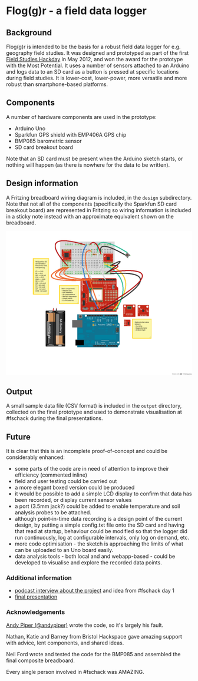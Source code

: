 # Flog(g)r - a field data logger #

## Background ##

Flog(g)r is intended to be the basis for a robust field data logger for e.g. geography field studies. It was designed and prototyped as part of the first [Field Studies Hackday](http://fschackday.wordpress.com) in May 2012, and won the award for the prototype with the Most Potential. It uses a number of sensors attached to an Arduino and logs data to an SD card as a button is pressed at specific locations during field studies. It is lower-cost, lower-power, more versatile and more robust than smartphone-based platforms.

## Components ##

A number of hardware components are used in the prototype:

 * Arduino Uno
 * Sparkfun GPS shield with EMP406A GPS chip
 * BMP085 barometric sensor
 * SD card breakout board

Note that an SD card must be present when the Arduino sketch starts, or nothing will happen (as there is nowhere for the data to be written).

## Design information ##

A Fritzing breadboard wiring diagram is included, in the `design` subdirectory. Note that not all of the components (specifically the Sparkfun SD card breakout board) are represented in Fritzing so wiring information is included in a sticky note instead with an approximate equivalent shown on the breadboard.

![wiring diagram](https://github.com/andypiper/fsc_flogr/raw/master/design/floggr_bb.png)

## Output ##

A small sample data file (CSV format) is included in the `output` directory, collected on the final prototype and used to demonstrate visualisation at #fschack during the final presentations.

## Future ##

It is clear that this is an incomplete proof-of-concept and could be considerably enhanced:

 * some parts of the code are in need of attention to improve their efficiency (commented inline)
 * field and user testing could be carried out
 * a more elegant boxed version could be produced
 * it would be possible to add a simple LCD display to confirm that data has been recorded, or display current sensor values
 * a port (3.5mm jack?) could be added to enable temperature and soil analysis probes to be attached. 
 * although point-in-time data recording is a design point of the current design, by putting a simple config.txt file onto the SD card and having that read at startup, behaviour could be modified so that the logger did run continuously, log at configurable intervals, only log on demand, etc.
 * more code optimisation - the sketch is approaching the limits of what can be uploaded to an Uno board easily.
 * data analysis tools - both local and and webapp-based - could be developed to visualise and explore the recorded data points.

### Additional information ###

 * [podcast interview about the project](http://soundcloud.com/fschack/andy-piper-at-fsc-hack-day-4) and idea from #fschack day 1
 * [final presentation](http://www.slideshare.net/andypiper/robust-field-data-logger-field-studies-hackday)

### Acknowledgements ###

[Andy Piper (@andypiper)](http://twitter.com/andypiper) wrote the code, so it's largely his fault.

Nathan, Katie and Barney from Bristol Hackspace gave amazing support with advice, lent components, and shared ideas.

Neil Ford wrote and tested the code for the BMP085 and assembled the final composite breadboard.

Every single person involved in #fschack was AMAZING.
